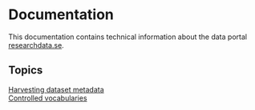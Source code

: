 # Documentation

This documentation contains technical information about the data portal [researchdata.se](https://researchdata.se).

## Topics

[Harvesting dataset metadata](harvesting/index.md)  
[Controlled vocabularies](controlled-vocabularies/index.md)
